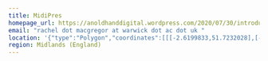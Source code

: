 ```yaml
---
title: MidiPres
homepage_url: https://anoldhanddigital.wordpress.com/2020/07/30/introducing-midipres/
email: "rachel dot macgregor at warwick dot ac dot uk "
location: '{"type":"Polygon","coordinates":[[[-2.6199833,51.7232028],[-2.986455,52.9408068],[1.2279725,53.3118892],[2.3502937,52.5247277],[1.708967,52.1609083],[-2.6199833,51.7232028]]]}'
region: Midlands (England)
---
```

